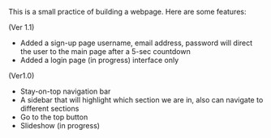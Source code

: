This is a small practice of building a webpage. Here are some features:

(Ver 1.1)
  - Added a sign-up page
      username, email address, password
      will direct the user to the main page after a 5-sec countdown
  - Added a login page (in progress)
      interface only

(Ver1.0)
  - Stay-on-top navigation bar
  - A sidebar that will highlight which section we are in, also can navigate to different sections
  - Go to the top button
  - Slideshow (in progress)
